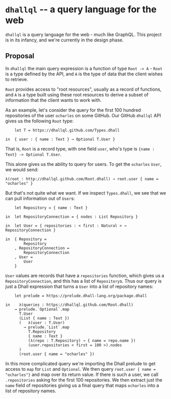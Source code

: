 # `dhallql` -- a query language for the web

`dhallql` is a query language for the web - much like GraphQL. This project is
in its infancy, and we're currently in the design phase.

## Proposal

In `dhallql` the main query expression is a function of type `Root -> A` - `Root`
is a type defined by the API, and `A` is the type of data that the client wishes
to retrieve.

`Root` provides access to "root resources", usually as a record of functions,
and `A` is a type built using these root resources to derive a subset of
information that the client wants to work with.

As an example, let's consider the query for the first 100 hundred repositories
of the user `ocharles` on some GitHub. Our GitHub `dhallql` API gives us the
following `Root` type:

``` dhall
    let T = https://dhallql.github.com/Types.dhall

in  { user : { name : Text } → Optional T.User }
```

That is, `Root` is a record type, with one field `user`, who's type is 
`{name : Text} -> Optional T.User`.

This alone gives us the ability to query for users. To get the `ocharles`
`User`, we would send:

``` dhall
λ(root : http://dhallql.github.com/Root.dhall) → root.user { name = "ocharles" }
```

But that's not quite what we want. If we inspect `Types.dhall`, we see that we
can pull information out of `User`s:

``` dhall
    let Repository = { name : Text }

in  let RepositoryConnection = { nodes : List Repository }

in  let User = { repositories : < first : Natural > → RepositoryConnection }

in  { Repository =
        Repository
    , RepositoryConnection =
        RepositoryConnection
    , User =
        User
    }
```

`User` values are records that have a `repositories` function, which gives us a
`RepositoryConnection`, and this has a list of `Repository`s. Thus our query is
just a Dhall expression that turns a `User` into a list of repository names:

``` dhall
    let prelude = https://prelude.dhall-lang.org/package.dhall

in    λ(queries : https://dhallql.github.com/Root.dhall)
    → prelude.`Optional`.map
      T.User
      (List { name : Text })
      (   λ(user : T.User)
        → prelude.`List`.map
          T.Repository
          { name : Text }
          (λ(repo : T.Repository) → { name = repo.name })
          (user.repositories < first = 100 >).nodes
      )
      (root.user { name = "ocharles" })
```

In this more complicated query we're importing the Dhall prelude to get access
to `map` for `List` and `Optional`. We then query 
`root.user { name = "ocharles"}` and map over its return value. If there is such
a user, we call `.repositories` asking for the first 100 repositories. We then
extract just the `name` field of repositories giving us a final query that maps
`ocharles` into a list of repository names.
